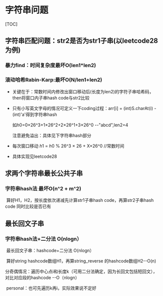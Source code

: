 # 字符串问题

[TOC]

## 字符串匹配问题：str2是否为str1子串(以leetcode28为例)

### 暴力find：时间复杂度最坏O(len1*len2)

### 滚动哈希Rabin-Karp:最坏O(N/len1+len2)

* 关键在于：常数时间内修改出窗口移动后(长度为len2)的字符子串哈希码，then将窗口内子串hash code与str2比较

* 只有小写英文字母的情况可定义一下coding过程：arr[i] = (int)S.charAt(i) - (int)'a'得到字符串hash

  如*h*0=0×26^3+1×26^2+2×26^1+3×26^0 --"abcd",len2=4

  注意避免溢出：具体见下字符串hash部分

* 每次窗口移动 *h*1 = *h*0 % 26^3 × 26 + X×26^0 //常数时间

* 具体实现见leetcode28



## 求两个字符串最长公共子串

### 字符串hash法 最坏O(n^2 + m^2)

​		算好H1，H2，按长度依次递减先计算str1子串hash code，再算str2子串hash code 同时比较是否已有





## 最长回文子串

### 字符串hash法+二分法 O(nlogn）

​		最长回文子串：hashcode+二分法 O(nlogn）

​		算好string hashcode数组H1，再算string_reverse 的hashcode数组H2--O(n)

​		分奇偶情况：遍历中心点i和长度k（可用二分法确定，因为长回文包括短回文），对比对应段的hashcode --O（nlogn）

​		personal：也可先遍历k再i，实际效果说不定好





















